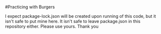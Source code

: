 #Practicing with Burgers

I expect package-lock.json will be created upon running of this code, but it isn't safe to put mine here. It isn't safe to leave package.json in this repository either. Please use yours. Thank you
